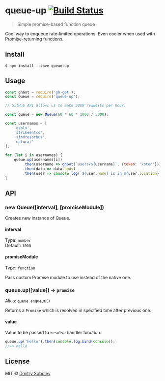 # queue-up [![Build Status](https://travis-ci.org/dsblv/queue-up.svg?branch=master)](https://travis-ci.org/dsblv/queue-up)

> Simple promise-based function queue

Cool way to enqueue rate-limited operations. Even cooler when used with Promise-returning functions.


## Install

```
$ npm install --save queue-up
```


## Usage

```js
const ghGot = require('gh-got');
const Queue = require('queue-up');

// GitHub API allows us to make 5000 requests per hour:

const queue = new Queue(60 * 60 * 1000 / 5000);

const usernames = [
	'dsblv',
	'strikeentco',
	'sindresorhus',
	'octocat'
];

for (let i in usernames) {
	queue.up(usernames[i])
		.then(username => ghGot(`users/${username}`, {token: 'koten'}))
		.then(data => data.body)
		.then(user => console.log(`${user.name} is in ${user.location}`));
}
```


## API

### new Queue([interval], [promiseModule])

Creates new instance of Queue.

#### interval

Type: `number`  
Default: `1000`

#### promiseModule

Type: `function`  

Pass custom Promise module to use instead of the native one.


### queue.up([value]) → `promise`

Alias: `queue.enqueue()`

Returns a `Promise` which is resolved in specified time after previous one.

#### value

Value to be passed to `resolve` handler function:

```js
queue.up('hello').then(console.log.bind(console));
//=> hello
```

## License

MIT © [Dmitry Sobolev](https://github.com/dsblv)

